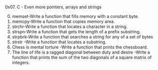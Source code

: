 0x07. C - Even more pointers, arrays and strings

0. memset-Write a function that fills memory with a constant byte.
1. memcpy-Write a function that copies memory area.
2. strchr-Write a function that locates a character in a string.
3. strspn-Write a function that gets the length of a prefix substring.
4. strpbrk-Write a function that searches a string for any of a set of bytes
5. strstr -Write a function that locates a substring.
6. Chess is mental torture -Write a function that prints the chessboard.
7. The line of life is a ragged diagonal between duty and desire -Write a function that prints the sum of the two diagonals of a square matrix of integers.
